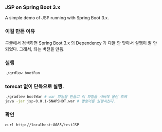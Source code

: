 ### JSP on Spring Boot 3.x

A simple demo of JSP running with Spring Boot 3.x.
 
### 이걸 만든 이유

구글에서 검색하면 Spring Boot 3.x 의 Dependency 가 다들 안 맞아서 실행이 잘 안되었다.
그래서, 되는 버전을 만듬.

### 실행
```bash
./grdlew bootRun
```

### tomcat 없이 단독으로 실행.  
```bash
./gradlew bootWar # war 파일을 만들고 이 파일을 서버에 올린 후에
java -jar jsp-0.0.1-SNAPSHOT.war # 명령어를 실행시킨다.
```

### 확인
```bash
curl http://localhost:8085/testJSP
```


